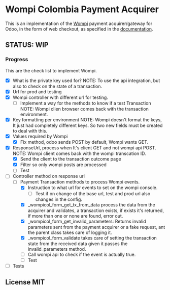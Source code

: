 # Wompi Colombia Payment Acquirer

This is an implementation of the [Wompi](https://wompi.co/) payment acquirer/gateway for Odoo, in the form of web checkout, as specified in the [documentation](https://docs.wompi.co/docs/en/widget-checkout-web).

## STATUS: WIP

### Progress

This are the check list to implement Wompi.

- [x] What is the private key used for?
    NOTE: To use the api integration, but also to check on the state of a transaction.
- [x] Url for prod and testing
- [x] Wompi controller with different url for testing.
    - [ ] Implement a way for the methods to know if a test Transaction
        NOTE: Wompi clien browser comes back with the transaction environment.
- [x] Key formatting per environment NOTE: Wompi doesn't format the keys, It just had completely different keys. So two new fields must be created to deal with this.
- [x] Values required by Wompi
    - [x] Fix method, odoo sends POST by default, Wompi wants GET.
- [x] ResponseUrl, process when It's client GET and not wompi api POST.
    NOTE: Wompi client comes back with the wompi transcation ID. 
    - [x] Send the client to the transaction outcome page
    - [x] Filter so only wompi posts are processed
    - [ ] Test
- [ ] Controller method on response url
    - [ ] Payment Transaction methods to process Wompi events.
        - [x] Instruction to what url for events to set on the wompi console.
            - [ ] Test if on change of the base url, test and prod url also changes in the config.
        - [x] _wompicol_form_get_tx_from_data process the data from the acquirer and validates, a transaction exists, if exists it's returned, if more than one or none are found, error out.
        - [x] _wompicol_form_get_invalid_parameters: Returns invalid parameters sent from the payment acquirer or a fake request, ant the parent class takes care of logging it.
        - [x] _wompicol_form_validate takes care of setting the transaction state from the received data given it passes the invalid_parameters method.
        - [ ] Call wompi api to check if the event is actually true.
        - [ ] Test
- [ ] Tests

## License MIT
